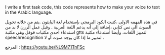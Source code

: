 I write a first task code, this code represents how to make your voice to text in the Arabic language.

في هذه المهمه الاولى ،كتبت الكود البرمجي بإستخدام لغة البايثون .يتم من خلاله تحويل الصوت الى نص كتابي ،إضافة إلى أنه يدعم اللغة العربية .
وقبل عمل الررن لا بد من استدعاء احدى مكتبات قوقل وهي مكتبة gtts لتمييز اللغات، وأيضا استدعاء مكتبة speechrecognition لتمييز ما إذا كان يوجد صوت أو لا .








المرجع :
https://youtu.be/NL9M71TnFSc

